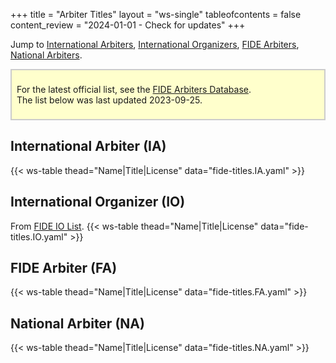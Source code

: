 +++
title = "Arbiter Titles"
layout = "ws-single"
tableofcontents = false
content_review = "2024-01-01 - Check for updates"
+++

Jump to [International Arbiters](#international-arbiter-ia),
[International Organizers](#international-organizer-io),
[FIDE Arbiters](#fide-arbiter-fa),
[National Arbiters](#national-arbiter-na).

<div style="background-color:#FFFFCC; padding:0.5rem; border: 2px solid #ccc;">

For the latest official list, see the
[FIDE Arbiters Database](https://arbiters.fide.com/arbiters/arbiters-database).
<br>The list below was last updated 2023-09-25.

</div>

## International Arbiter (IA)
{{< ws-table thead="Name|Title|License" data="fide-titles.IA.yaml" >}}

## International Organizer (IO)
From [FIDE IO List](https://ratings.fide.com/advaction.phtml?idcode=&name=&title=&other_title=IO&country=CAN&sex=&srating=0&erating=3000&birthday=&radio=name&line=asc).
{{< ws-table thead="Name|Title|License" data="fide-titles.IO.yaml" >}}

## FIDE Arbiter (FA)
{{< ws-table thead="Name|Title|License" data="fide-titles.FA.yaml" >}}

## National Arbiter (NA)
{{< ws-table thead="Name|Title|License" data="fide-titles.NA.yaml" >}}
